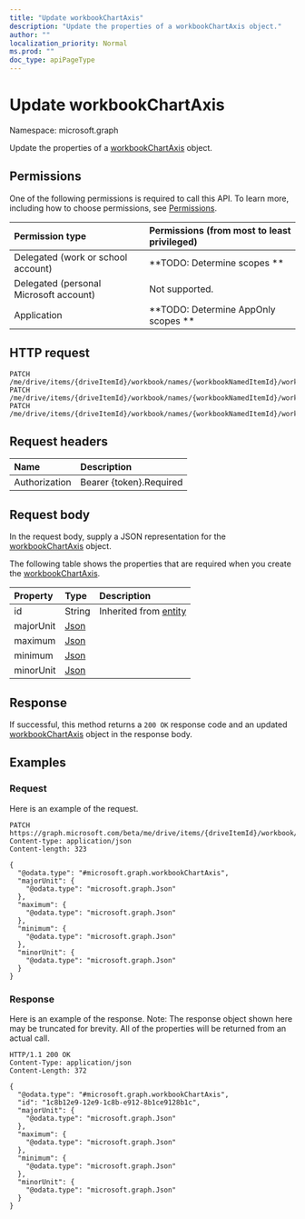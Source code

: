 ```yaml
---
title: "Update workbookChartAxis"
description: "Update the properties of a workbookChartAxis object."
author: ""
localization_priority: Normal
ms.prod: ""
doc_type: apiPageType
---
```


# Update workbookChartAxis

Namespace: microsoft.graph

Update the properties of a [workbookChartAxis](../resources/workbookchartaxis.md) object.

## Permissions
One of the following permissions is required to call this API. To learn more, including how to choose permissions, see [Permissions](/concepts/permissions-reference.md).

|Permission type|Permissions (from most to least privileged)|
|:---|:---|
|Delegated (work or school account)|**TODO: Determine scopes **|
|Delegated (personal Microsoft account)|Not supported.|
|Application|**TODO: Determine AppOnly scopes **|

## HTTP request
<!-- {
  "blockType": "ignored"
}
-->
``` http
PATCH /me/drive/items/{driveItemId}/workbook/names/{workbookNamedItemId}/worksheet/charts/{workbookChartId}/axes/valueAxis
PATCH /me/drive/items/{driveItemId}/workbook/names/{workbookNamedItemId}/worksheet/charts/{workbookChartId}/axes/seriesAxis
PATCH /me/drive/items/{driveItemId}/workbook/names/{workbookNamedItemId}/worksheet/charts/{workbookChartId}/axes/categoryAxis
```

## Request headers
|Name|Description|
|:---|:---|
|Authorization|Bearer {token}.Required|

## Request body
In the request body, supply a JSON representation for the [workbookChartAxis](../resources/workbookchartaxis.md) object.

The following table shows the properties that are required when you create the [workbookChartAxis](../resources/workbookchartaxis.md).

|Property|Type|Description|
|:---|:---|:---|
|id|String| Inherited from [entity](../resources/entity.md)|
|majorUnit|[Json](../resources/json.md)||
|maximum|[Json](../resources/json.md)||
|minimum|[Json](../resources/json.md)||
|minorUnit|[Json](../resources/json.md)||



## Response
If successful, this method returns a `200 OK` response code and an updated [workbookChartAxis](../resources/workbookchartaxis.md) object in the response body.

## Examples

### Request
Here is an example of the request.
<!-- {
  "blockType": "request",
  "name": "update_workbookchartaxis"
}
-->
``` http
PATCH https://graph.microsoft.com/beta/me/drive/items/{driveItemId}/workbook/names/{workbookNamedItemId}/worksheet/charts/{workbookChartId}/axes/valueAxis
Content-type: application/json
Content-length: 323

{
  "@odata.type": "#microsoft.graph.workbookChartAxis",
  "majorUnit": {
    "@odata.type": "microsoft.graph.Json"
  },
  "maximum": {
    "@odata.type": "microsoft.graph.Json"
  },
  "minimum": {
    "@odata.type": "microsoft.graph.Json"
  },
  "minorUnit": {
    "@odata.type": "microsoft.graph.Json"
  }
}
```

### Response
Here is an example of the response. Note: The response object shown here may be truncated for brevity. All of the properties will be returned from an actual call.
<!-- {
  "blockType": "response",
  "truncated": true
}
-->
``` http
HTTP/1.1 200 OK
Content-Type: application/json
Content-Length: 372

{
  "@odata.type": "#microsoft.graph.workbookChartAxis",
  "id": "1c8b12e9-12e9-1c8b-e912-8b1ce9128b1c",
  "majorUnit": {
    "@odata.type": "microsoft.graph.Json"
  },
  "maximum": {
    "@odata.type": "microsoft.graph.Json"
  },
  "minimum": {
    "@odata.type": "microsoft.graph.Json"
  },
  "minorUnit": {
    "@odata.type": "microsoft.graph.Json"
  }
}
```

